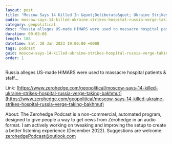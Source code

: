 ```yaml
---
layout: post
title: "Moscow Says 14 Killed In &quot;Deliberate&quot; Ukraine Strikes On Hospital; Russia On Verge Of Taking Bakhmut"
audio: moscow-says-14-killed-ukraine-strikes-hospital-russia-verge-taking-bakhmut-0
category: geopolitical
desc: "Russia alleges US-made HIMARS were used to massacre hospital patients &amp; staff..."
duration: 00:03:08
length: 188
datetime: Sat, 28 Jan 2023 19:00:00 +0000
tags: podcast
guid: moscow-says-14-killed-ukraine-strikes-hospital-russia-verge-taking-bakhmut-0
order: 1
---
```

Russia alleges US-made HIMARS were used to massacre hospital patients &amp; staff...

Link: [https://www.zerohedge.com/geopolitical/moscow-says-14-killed-ukraine-strikes-hospital-russia-verge-taking-bakhmut](https://www.zerohedge.com/geopolitical/moscow-says-14-killed-ukraine-strikes-hospital-russia-verge-taking-bakhmut)

About: The Zerohedge Podcast is a non-commercial, automated program, designed to give people a way to get news from Zerohedge in an audio format.  I am actively working on tweaking and improving the setup to create a better listening experience (December 2022).  Suggestions are welcome: [zerohedgePodcast@outlook.com](mailto:zerohedgePodcast@outlook.com)